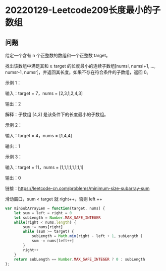 # 20220129-Leetcode209长度最小的子数组

## 问题

给定一个含有 n 个正整数的数组和一个正整数 target。

找出该数组中满足其和 ≥ target 的长度最小的连续子数组[numsl, numsl+1, ..., numsr-1, numsr]，并返回其长度。如果不存在符合条件的子数组，返回 0。

示例 1：

输入：target = 7，nums = [2,3,1,2,4,3]

输出：2

解释：子数组 [4,3] 是该条件下的长度最小的子数组。

示例 2：

输入：target = 4，nums = [1,4,4]

输出：1

示例 3：

输入：target = 11，nums = [1,1,1,1,1,1,1,1]

输出：0

链接：https://leetcode-cn.com/problems/minimum-size-subarray-sum


滑动窗口，sum < target 就 right++，否则 left ++

```JavaScript
var minSubArrayLen = function(target, nums) {
    let sum = left = right = 0
    let subLength = Number.MAX_SAFE_INTEGER
    while(right < nums.length) {
        sum += nums[right]
        while (sum >= target) {
            subLength = Math.min(right - left + 1, subLength )
            sum -= nums[left++]
        }
        right++
    }
    return subLength == Number.MAX_SAFE_INTEGER ? 0 : subLength
};
```

